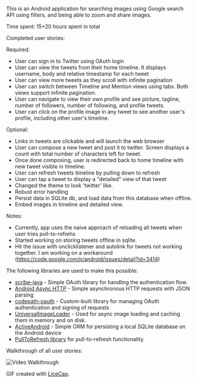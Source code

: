 This is an Android application for searching images using Google search API using filters, and being able to zoom and share images. 

Time spent: 15+20 hours spent in total

Completed user stories:

Required:
- User can sign in to Twitter using OAuth login
- User can view the tweets from their home timeline. It displays username, body and relative timestamp for each tweet
- User can view more tweets as they scroll with infinite pagination
- User can switch between Timeline and Mention views using tabs. Both views support infinite pagination.
- User can navigate to view their own profile and see picture, tagline, number of followers, number of following, and profile tweets.
- User can click on the profile image in any tweet to see another user's profile, including other user's timeline.

Optional: 
- Links in tweets are clickable and will launch the web browser 
- User can compose a new tweet and post it to twitter. Screen displays a count with total number of characters left for tweet.
- Once done composing, user is redirected back to home timeline with new tweet visible in timeline.
- User can refresh tweets timeline by pulling down to refresh 
- User can tap a tweet to display a "detailed" view of that tweet
- Changed the theme to look 'twitter' like.
- Robust error handling
- Persist data in SQLite db, and load data from this database when offline.
- Embed images in timeline and detailed view.

Notes:
- Currently, app uses the naive approach of reloading all tweets when user tries pull-to-refrehs
- Started working on storing tweets offline in sqlite.
- Hit the issue with onclicklistener and autolink for tweets not working together. I am working on a workaround (https://code.google.com/p/android/issues/detail?id=3414)

The following libraries are used to make this possible:

 * [scribe-java](https://github.com/fernandezpablo85/scribe-java) - Simple OAuth library for handling the authentication flow.
 * [Android Async HTTP](https://github.com/loopj/android-async-http) - Simple asynchronous HTTP requests with JSON parsing
 * [codepath-oauth](https://github.com/thecodepath/android-oauth-handler) - Custom-built library for managing OAuth authentication and signing of requests
 * [UniversalImageLoader](https://github.com/nostra13/Android-Universal-Image-Loader) - Used for async image loading and caching them in memory and on disk.
 * [ActiveAndroid](https://github.com/pardom/ActiveAndroid) - Simple ORM for persisting a local SQLite database on the Android device
 * [PullToRefresh library](https://github.com/erikwt/PullToRefresh-ListView) for pull-to-refresh functionality. 
 
 

Walkthrough of all user stories:

![Video Walkthrough](twitterclient2.gif)

GIF created with [LiceCap](http://www.cockos.com/licecap/).

